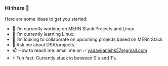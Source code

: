 ### Hi there 👋

Here are some ideas to get you started:

- 🔭 I’m currently working on MERN Stack Projects and Linux.
- 🌱 I’m currently learning Linux.
- 👯 I’m looking to collaborate on upcoming projects based on MERn Stack
- 💬 Ask me about DSA/projects.
- 📫 How to reach me: 
      email me on :- yadavkanishk57@gmail.com
- ⚡ Fun fact: Currently stuck in between 0's and 1's.
